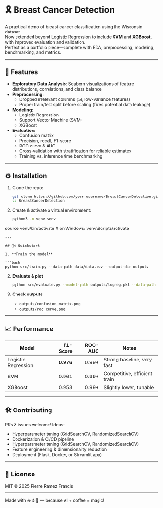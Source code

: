 # 🎗️ Breast Cancer Detection

A practical demo of breast cancer classification using the Wisconsin dataset.  
Now extended beyond Logistic Regression to include **SVM** and **XGBoost**, with improved evaluation and validation.  
Perfect as a portfolio piece—complete with EDA, preprocessing, modeling, benchmarking, and metrics.

---

## 🚀 Features

- **Exploratory Data Analysis**: Seaborn visualizations of feature distributions, correlations, and class balance  
- **Preprocessing**:  
  - Dropped irrelevant columns (`id`, low-variance features)  
  - Proper train/test split before scaling (fixes potential data leakage)  
- **Modeling**:  
  - Logistic Regression  
  - Support Vector Machine (SVM)  
  - XGBoost  
- **Evaluation**:  
  - Confusion matrix  
  - Precision, recall, F1-score  
  - ROC curve & AUC  
  - Cross-validation with stratification for reliable estimates  
  - Training vs. inference time benchmarking  

---

## ⚙️ Installation

1. Clone the repo:  
   ```bash
   git clone https://github.com/your-username/BreastCancerDetection.git
   cd BreastCancerDetection


2. Create & activate a virtual environment:

   ```bash
   python3 -m venv venv
source venv/bin/activate      # on Windows: venv\Scripts\activate

   ```
---

## 🚴‍♀️ Quickstart

1. **Train the model**

   ```bash
   python src/train.py --data-path data/data.csv --output-dir outputs
   ```
2. **Evaluate & plot**

   ```bash
   python src/evaluate.py --model-path outputs/logreg.pkl --data-path data/data.csv --output-dir outputs
   ```
3. **Check outputs**

   * `outputs/confusion_matrix.png`
   * `outputs/roc_curve.png`

---

## 📈 Performance

| Model               |  F1-Score | ROC-AUC | Notes                        |
| ------------------- | --------: | ------: | ---------------------------- |
| Logistic Regression | **0.976** |   0.99+ | Strong baseline, very fast   |
| SVM                 |     0.961 |   0.99+ | Competitive, efficient train |
| XGBoost             |     0.953 |   0.99+ | Slightly lower, tunable      |


---

## 🛠️ Contributing

PRs & issues welcome! Ideas:

* Hyperparameter tuning (GridSearchCV, RandomizedSearchCV)
* Dockerization & CI/CD pipeline
* Hyperparameter tuning (GridSearchCV, RandomizedSearchCV)
* Feature engineering & dimensionality reduction
* Deployment (Flask, Docker, or Streamlit app)

---

## 📜 License

MIT © 2025 Pierre Ramez Francis

---

Made with ☕ & 🤖 — because AI + coffee = magic!

